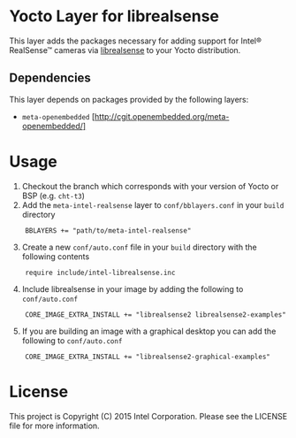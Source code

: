 Yocto Layer for librealsense
============================
This layer adds the packages necessary for adding support for Intel® RealSense™ cameras via [librealsense](https://github.com/IntelRealSense/librealsense) to your Yocto distribution.

## Dependencies
This layer depends on packages provided by the following layers:
* `meta-openembedded` [http://cgit.openembedded.org/meta-openembedded/]

Usage
=====
1. Checkout the branch which corresponds with your version of Yocto or BSP (e.g. `cht-t3`)
2. Add the `meta-intel-realsense` layer to `conf/bblayers.conf` in your `build` directory
```bitbake
	BBLAYERS += "path/to/meta-intel-realsense"
```
3. Create a new `conf/auto.conf` file in your `build` directory with the following contents
```bitbake
    require include/intel-librealsense.inc
```
4. Include librealsense in your image by adding the following to `conf/auto.conf`
```bitbake
    CORE_IMAGE_EXTRA_INSTALL += "librealsense2 librealsense2-examples"
```
5. If you are building an image with a graphical desktop you can add the following to `conf/auto.conf`
```bitbake
    CORE_IMAGE_EXTRA_INSTALL += "librealsense2-graphical-examples"
```

License
=======
This project is Copyright (C) 2015 Intel Corporation. Please see the LICENSE file for more information.
